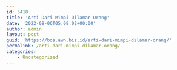 ```yaml
---
id: 5418
title: 'Arti Dari Mimpi Dilamar Orang'
date: '2022-08-06T05:08:02+00:00'
author: admin
layout: post
guid: 'https://bos.awn.biz.id/arti-dari-mimpi-dilamar-orang/'
permalink: /arti-dari-mimpi-dilamar-orang/
categories:
    - Uncategorized
---
```


